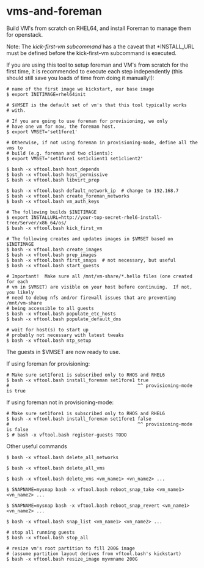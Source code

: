 vms-and-foreman
===============

Build VM's from scratch on RHEL64, and install Foreman to manage them
for openstack.

Note: The *kick-first-vm subcommand* has a the caveat that
*INSTALL_URL must be defined before the kick-first-vm subcommand is
executed.

If you are using this tool to setup foreman and VM's from scratch for
the first time, it is recommended to execute each step independently
(this should still save you loads of time from doing it manually!):

    # name of the first image we kickstart, our base image
    $ export INITIMAGE=rhel64init

    # $VMSET is the default set of vm's that this tool typically works
    # with.

    # If you are going to use foreman for provisioning, we only
    # have one vm for now, the foreman host.
    $ export VMSET='set1fore1'

    # Otherwise, if not using foreman in provisioning-mode, define all the vms to
    # build (e.g. foreman and two clients):
    $ export VMSET='set1fore1 set1client1 set1client2'

    $ bash -x vftool.bash host_depends
    $ bash -x vftool.bash host_permissive
    $ bash -x vftool.bash libvirt_prep

    $ bash -x vftool.bash default_network_ip  # change to 192.168.7
    $ bash -x vftool.bash create_foreman_networks
    $ bash -x vftool.bash vm_auth_keys

    # The following builds $INITIMAGE
    $ export INSTALLURL=http://your-top-secret-rhel6-install-tree/Server/x86_64/os/
    $ bash -x vftool.bash kick_first_vm

    # The following creates and updates images in $VMSET based on $INITIMAGE
    $ bash -x vftool.bash create_images
    $ bash -x vftool.bash prep_images
    $ bash -x vftool.bash first_snaps  # not necessary, but useful
    $ bash -x vftool.bash start_guests

    # Important!  Make sure all /mnt/vm-share/*.hello files (one created for each
    # vm in $VMSET) are visible on your host before continuing.  If not, you likely
    # need to debug nfs and/or firewall issues that are preventing /mnt/vm-share
    # being accessible to all guests
    $ bash -x vftool.bash populate_etc_hosts
    $ bash -x vftool.bash populate_default_dns

    # wait for host(s) to start up
    # probably not necessary with latest tweaks
    $ bash -x vftool.bash ntp_setup

The guests in $VMSET are now ready to use.

If using foreman for provisioning:

    # Make sure set1fore1 is subscribed only to RHOS and RHEL6
    $ bash -x vftool.bash install_foreman set1fore1 true
    #                                               ^^ provisioning-mode is true

If using foreman not in provisioning-mode:

    # Make sure set1fore1 is subscribed only to RHOS and RHEL6
    $ bash -x vftool.bash install_foreman set1fore1 false
    #                                               ^^ provisioning-mode is false
    $ # bash -x vftool.bash register-guests TODO


Other useful commands

    $ bash -x vftool.bash delete_all_networks

    $ bash -x vftool.bash delete_all_vms

    $ bash -x vftool.bash delete_vms <vm_name1> <vn_name2> ...

    $ SNAPNAME=mysnap bash -x vftool.bash reboot_snap_take <vm_name1> <vn_name2> ...

    $ SNAPNAME=mysnap bash -x vftool.bash reboot_snap_revert <vm_name1> <vn_name2> ...

    $ bash -x vftool.bash snap_list <vm_name1> <vn_name2> ...

    # stop all running guests
    $ bash -x vftool.bash stop_all 

    # resize vm's root partition to fill 200G image
    # (assume partition layout derives from vftool.bash's kickstart)
    $ bash -x vftool.bash resize_image myvmname 200G
